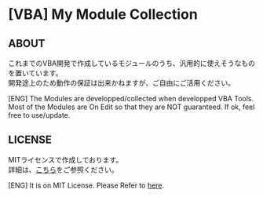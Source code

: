 # [VBA] My Module Collection

## ABOUT

これまでのVBA開発で作成しているモジュールのうち、汎用的に使えそうなものを置いています。<br>
開発途上のため動作の保証は出来かねますが、ご自由にご活用ください。

[ENG] The Modules are developped/collected when developped VBA Tools.<br>
Most of the Modules are On Edit so that they are NOT guaranteed. If ok, feel free to use/update.

## LICENSE

MITライセンスで作成しております。<br>
詳細は、[こちら](./LICENSE)をご参照ください。

[ENG] It is on MIT License. Please Refer to [here](./LICENSE).
